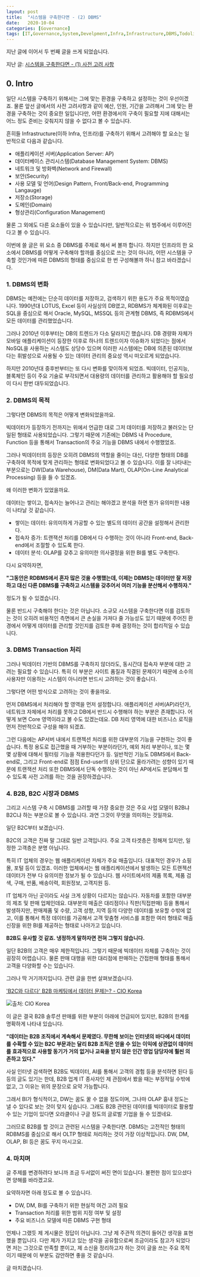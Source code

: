 ```yaml
---
layout: post
title:  "시스템을 구축한다면 - (2) DBMS"
date:   2020-10-04
categories: [Governance]
tags: [IT,Governance,System,Develpment,Infra,Infrastructure,DBMS,Todolist,Checklist,Requirement]
---
```


지난 글에 이어서 두 번째 글을 쓰게 되었습니다.

지난 글: [시스템을 구축한다면 - (1) 사전 고려 사항](2020-09-28-Development-Intro.md)

## 0. Intro

일단 시스템을 구축하기 위해서는 그에 맞는 환경을 구축하고 설정하는 것이 우선이겠죠. 물론 앞선 글에서의 사전 고려사항과 같이 예산, 인원, 기간을 고려해서 그에 맞는 환경을 구축하는 것이 중요한 일입니다만, 어떤 환경에서의 구축이 필요할 지에 대해서는 어느 정도 준비는 갖춰지지 않을 수 없다고 볼 수 있습니다.

흔히들 Infrastructure(이하 Infra, 인프라)를 구축하기 위해서 고려해야 할 요소는 일반적으로 다음과 같습니다.

+ 애플리케이션 서버(Application Server: AP)
+ 데이터베이스 관리시스템(Database Management System: DBMS)
+ 네트워크 및 방화벽(Network and Firewall)
+ 보안(Security)
+ 사용 모델 및 언어(Design Pattern, Front/Back-end, Programming Langauge)
+ 저장소(Storage)
+ 도메인(Domain)
+ 형상관리(Configuration Management)

물론 그 외에도 다른 요소들이 있을 수 있습니다만, 일반적으로는 위 범주에서 이루어진다고 볼 수 있습니다.

이번에 쓸 글은 위 요소 중 DBMS를 주제로 해서 써 볼까 합니다. 하지만 인프라의 한 요소에서 DBMS를 어떻게 구축해야 할까를 중심으로 쓰는 것이 아니라, 어떤 시스템을 구축할 것인가에 따른 DBMS의 형태를 중심으로 한 번 구성해볼까 하니 참고 바라겠습니다.


### 1. DBMS의 변화

DBMS는 예전에는 단순히 데이터를 저장하고, 검색하기 위한 용도가 주요 목적이였습니다. 1990년대 LOTUS, Excel 등이 사실상의 DB였고, RDBMS가 체계화된 이후로는 SQL을 중심으로 해서 Oracle, MySQL, MSSQL 등의 관계형 DBMS, 즉 RDBMS에서 모든 데이터를 관리했었습니다.

그러나 2010년 이후부터는 DB의 트렌드가 다소 달라지긴 했습니다. DB 경량화 자체가 모바일 애플리케이션이 등장한 이후로 하나의 트렌드이자 이슈화가 되었다는 점에서 NoSQL을 사용하는 시스템도 상당수 있으며 이러한 시스템에는 DB에 의존된 데이터보다는 휘발성으로 사용될 수 있는 데이터 관리의 중요성 역시 떠오르게 되었습니다.

하지만 2010년대 중후반부터는 또 다시 변화를 맞이하게 되었죠. 빅데이터, 인공지능, 블록체인 등이 주요 기술로 부각되면서 대용량의 데이터를 관리하고 활용해야 할 필요성이 다시 한번 대두되었습니다.

### 2. DBMS의 목적

그렇다면 DBMS의 목적은 어떻게 변화되었을까요.

빅데이터가 등장하기 전까지는 위에서 언급한 대로 그저 데이터를 저장하고 불러오는 단일된 형태로 사용되었습니다. 그렇기 때문에 기존에는 DBMS 내 Procedure, Function 등을 통해서 Transaction의 주요 기능을 DBMS 내에서 수행했었죠. 

그러나 빅데이터의 등장은 오히려 DBMS의 역할을 줄이는 대신, 다양한 형태의 DB를 구축하여 목적에 맞게 관리하는 형태로 변화되었다고 볼 수 있습니다. 이를 잘 나타내는 부분으로는 DW(Data Warehouse), DM(Data Mart), OLAP(On-Line Analytical Processing) 등을 들 수 있겠죠.

왜 이러한 변화가 있었을까요. 

데이터는 쌓이고, 접속자는 늘어나고 관리는 해야겠고 분석을 하면 뭔가 유의미한 내용이 나타날 것 같습니다.

+ 쌓이는 데이터: 유의미하게 가공할 수 있는 별도의 데이터 공간을 설정해서 관리한다.
+ 접속자 증가: 트랜잭션 처리를 DB에서 다 수행하는 것이 아니라 Front-end, Back-end에서 조절할 수 있도록 한다.
+ 데이터 분석: OLAP를 갖추고 유의미한 의사결정을 위한 BI를 별도 구축한다.

다시 요약하자면,

**"그동안은 RDBMS에서 혼자 많은 것을 수행했는데, 이제는 DBMS는 데이터만 잘 저장하고 대신 다른 DBMS를 구축하고 시스템을 갖추어서 여러 기능을 분산해서 수행하자."**

정도가 될 수 있겠습니다.

물론 반드시 구축해야 한다는 것은 아닙니다. 소규모 시스템을 구축한다면 이를 검토하는 것이 오히려 비용적인 측면에서 큰 손실을 가져다 줄 가능성도 있기 때문에 주어진 환경에서 어떻게 데이터를 관리할 것인지를 검토한 후에 결정하는 것이 합리적일 수 있습니다.

### 3. DBMS Transaction 처리

그러나 빅데이터 기반의 DBMS를 구축하지 않더라도, 동시간대 접속자 부분에 대한 고려는 필요할 수 있습니다. 특히 이 부분은 사이트 품질과 직결된 문제이기 때문에 소수의 사용자만 이용하는 시스템이 아니라면 반드시 고려하는 것이 좋습니다.

그렇다면 어떤 방식으로 고려하는 것이 좋을까요.

먼저 DBMS에서 처리해야 할 영역을 먼저 설정합니다. 애플리케이션 서버(AP)라던가, 네트워크 자체에서 처리를 못하고 DB에서 반드시 수행해야 하는 부분은 존재합니다. 어떻게 보면 Core 영역이라고 볼 수도 있겠는데요. DB 처리 영역에 대한 비즈니스 로직을 먼저 전반적으로 구성을 해야 되겠죠.

그런 다음에는 AP서버 내에서 트랜젝션 처리를 위한 대부분의 기능을 구현하는 것이 좋습니다. 특정 용도로 접근했을 때 거부하는 부분이라던가, 예외 처리 부분이나, 또는 몇몇 상황에 대해서 필터링 기능을 적용한다던가 등. 일반적인 기능도 DBMS에서 Back-end로, 그리고 Front-end로 점점 End-user의 상위 단으로 올라가려는 성향이 있기 때문에 트랜잭션 처리 또한 DBMS에서 단독 수행하는 것이 아닌 AP에서도 분담해서 할 수 있도록 사전 고려를 하는 것을 권장하겠습니다.

### 4. B2B, B2C 시장과 DBMS

그리고 시스템 구축 시 DBMS를 고려할 때 가장 중요한 것은 주요 사업 모델이 B2B냐 B2C냐 하는 부분으로 볼 수 있습니다. 과연 그것이 무엇을 의미하는 것일까요.

일단 B2C부터 보겠습니다.

B2C의 고객은 진짜 말 그대로 일반 고객입니다. 주요 고객 타겟층은 정해져 있지만, 일정한 고객층은 분명 아닙니다. 

특히 IT 업체의 경우는 웹 애플리케이션 자체가 주요 매출입니다. 대표적인 경우가 쇼핑몰, 포털 등이 있겠죠. 이러한 업체에서는 웹 애플리케이션에서 발생하는 모든 트랜젝션 데이터가 전부 다 유의미한 정보가 될 수 있습니다. 웹 사이트에서의 제품 목록, 제품 검색, 구매, 반품, 배송이력, 회원정보, 고객지원 등. 

IT 업체가 아닌 곳이라도 사실 크게 상황이 다르지는 않습니다. 자동차를 포함한 대부분의 제조 및 판매 업체인데요. 대부분의 매출은 대리점이나 직판(직접판매) 등을 통해서 발생하지만, 판매제품 및 수량, 고객 성향, 지역 등의 다양한 데이터를 보유할 수밖에 없고, 이를 통해서 특정 데이터를 가공해서 고객 맞춤형 서비스를 포함한 여러 형태로 매출 신장을 위한 BI를 제공하는 형태로 나아가고 있습니다.

**B2B도 유사할 것 같죠. 냉정하게 말하자면 전혀 그렇지 않습니다.**

일단 B2B의 고객은 매우 제한적입니다. 그렇기 때문에 빅데이터 자체를 구축하는 것이 굉장히 어렵습니다. 물론 판매 대행을 위한 대리점에 판매하는 간접판매 형태를 통해서 고객을 다양화할 수는 있습니다.

그러나 딱 거기까지입니다. 관련 글을 한번 살펴보겠습니다.

['B2C와 다르다' B2B 마케팅에서 데이터 문제는? - CIO Korea](http://www.ciokorea.com/news/114129)

![출처: CIO Korea](http://www.ciokorea.com/files/ciokr/2019/01/GettyImages-958491750.jpg)

이 글은 결국 B2B 솔루션 판매를 위한 부분이 아래에 언급되어 있지만, B2B의 한계를 명확하게 나타내 있습니다.

**"데이터는 B2B 조직에서 계속해서 문제였다. 무한해 보이는 인터넷의 바다에서 데이터를 수확할 수 있는 B2C 부문과는 달리 B2B 조직은 얻을 수 있는 이익에 상관없이 데이터를 효과적으로 사용할 동기가 거의 없거나 교육을 받지 않은 인간 영업 담당자에 훨씬 의존하고 있다."**

사실 인터넷 검색하면 B2B도 빅데이터, AI를 통해서 고객의 경험 등을 분석하면 된다 등등의 글도 있기는 한데, B2B 업계 IT 종사자인 제 관점에서 봤을 때는 부정적일 수밖에 없고, 그 이유는 위의 문장으로 요약 가능합니다.

그래서 BI가 형식적이고, DW는 꿈도 꿀 수 없을 정도이며, 그나마 OLAP 흉내 정도는 낼 수 있다로 보는 것이 맞지 싶습니다. 그래도 B2B 관련된 데이터를 빅데이터로 활용할 수 있는 기업이 있다면 오라클이나 구글 정도의 글로벌 기업을 들 수 있겠네요.

그러므로 B2B를 할 것이고 관련된 시스템을 구축한다면. DBMS는 고전적인 형태의 RDBMS를 중심으로 해서 OLTP 형태로 처리하는 것이 가장 이상적입니다. DW, DM, OLAP, BI 등은 꿈도 꾸지 마시고요. 


### 4. 마치며

글 주제를 변경하려다 보니까 조금 두서없이 써진 면이 있습니다. 불편한 점이 있으셨다면 양해를 바라겠고요.

요약하자면 아래 정도로 볼 수 있습니다.

+ DW, DM, BI를 구축하기 위한 현실적 여건 고려 필요
+ Transaction 처리를 위한 범위 지정 여부 및 설정
+ 주요 비즈니스 모델에 따른 DBMS 구현 형태

언제나 그랬듯 제 게시물은 정답이 아닙니다. 그냥 제 주관적 의견이 들어간 생각을 표현했을 뿐입니다. 다만 제가 가지고 있는 생각을 공유함으로써 조금이라도 참고가 되었다면 저는 그것으로 만족할 뿐이고, 제 소신을 정리하고자 하는 것이 글을 쓰는 주요 목적이기 때문에 이 부분도 감안하면 좋을 것 같습니다.

글 마치겠습니다.
